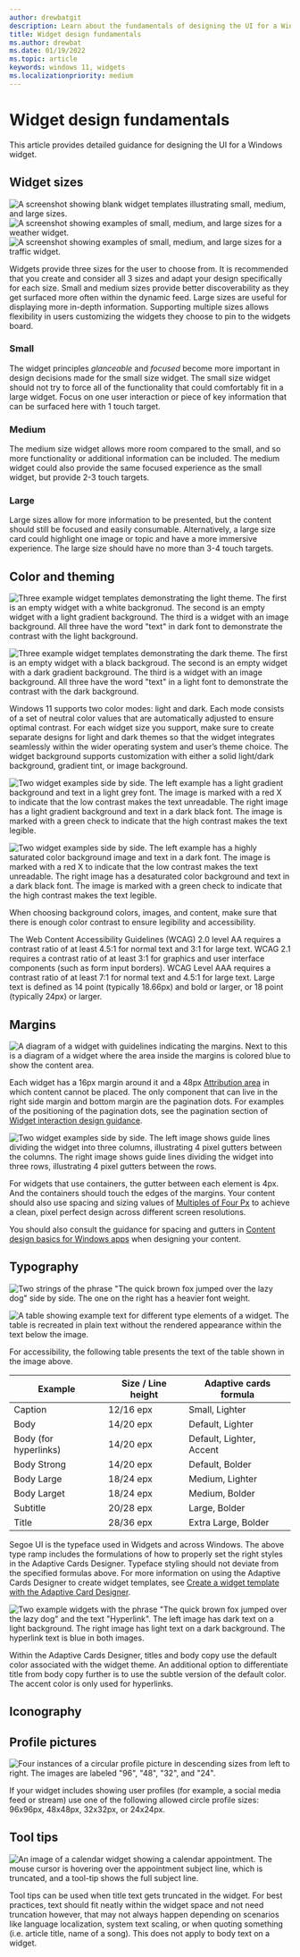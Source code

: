 ```yaml
---
author: drewbatgit
description: Learn about the fundamentals of designing the UI for a Windows widget.
title: Widget design fundamentals
ms.author: drewbat
ms.date: 01/19/2022
ms.topic: article
keywords: windows 11, widgets
ms.localizationpriority: medium
---
```


# Widget design fundamentals

This article provides detailed guidance for designing the UI for a Windows widget.


## Widget sizes

![A screenshot showing blank widget templates illustrating small, medium, and large sizes.](./images/widgets-sizes-1.png)
![A screenshot showing examples of small, medium, and large sizes for a weather widget.](./images/widgets-sizes-2.png)
![A screenshot showing examples of small, medium, and large sizes for a traffic widget.](./images/widgets-sizes-3.png)

Widgets provide three sizes for the user to choose from. It is recommended that you create and consider all 3 sizes and adapt your design specifically for each size. Small and medium sizes provide better discoverability as they get surfaced more often within the dynamic feed. Large sizes are useful for displaying more in-depth information. Supporting multiple sizes allows flexibility in users customizing the widgets they choose to pin to the widgets board.  



### Small

The widget principles *glanceable* and *focused* become more important in design decisions made for the small size widget. The small size widget should not try to force all of the functionality that could comfortably fit in a large widget. Focus on one user interaction or piece of key information that can be surfaced here with 1 touch target. 

### Medium

The medium size widget allows more room compared to the small, and so more functionality or additional information can be included. The medium widget could also provide the same focused experience as the small widget, but provide 2-3 touch targets.

### Large  

Large sizes allow for more information to be presented, but the content should still be focused and easily consumable. Alternatively, a large size card could highlight one image or topic and have a more immersive experience. The large size should have no more than 3-4 touch targets.


## Color and theming

![Three example widget templates demonstrating the light theme. The first is an empty widget with a white backgronud. The second is an empty widget with a light gradient background. The third is a widget with an image background. All three have the word "text" in dark font to demonstrate the contrast with the light background. ](./images/widgets-color-theme-1.png)

![Three example widget templates demonstrating the dark theme. The first is an empty widget with a black backgroud. The second is an empty widget with a dark gradient background. The third is a widget with an image background. All three have the word "text" in a light font to demonstrate the contrast with the dark background.](./images/widgets-color-theme-2.png)

Windows 11 supports two color modes: light and dark. Each mode consists of a set of neutral color values that are automatically adjusted to ensure optimal contrast. For each widget size you support, make sure to create separate designs for light and dark themes so that the widget integrates seamlessly within the wider operating system and user’s theme choice. The widget background supports customization with either a solid light/dark background, gradient tint, or image background. 

![Two widget examples side by side. The left example has a light gradient background and text in a light grey font. The image is marked with a red X to indicate that the low contrast makes the text unreadable. The right image has a light gradient background and text in a dark black font. The image is marked with a green check to indicate that the high contrast makes the text legible.](./images/widgets-light-theme-font-color.png)

![Two widget examples side by side. The left example has a highly saturated color background image and text in a dark font. The image is marked with a red X to indicate that the low contrast makes the text unreadable. The right image has a desaturated color background and text in a dark black font. The image is marked with a green check to indicate that the high contrast makes the text legible.](./images/widgets-background-image-font-color.png)

When choosing background colors, images, and content, make sure that there is enough color contrast to ensure legibility and accessibility.  

The Web Content Accessibility Guidelines (WCAG) 2.0 level AA requires a contrast ratio of at least 4.5:1 for normal text and 3:1 for large text. WCAG 2.1 requires a contrast ratio of at least 3:1 for graphics and user interface components (such as form input borders). WCAG Level AAA requires a contrast ratio of at least 7:1 for normal text and 4.5:1 for large text. Large text is defined as 14 point (typically 18.66px) and bold or larger, or 18 point (typically 24px) or larger. 

## Margins

![A diagram of a widget with guidelines indicating the margins. Next to this is a diagram of a widget where the area inside the margins is colored blue to show the content area.](./images/widgets-margins.png)

Each widget has a 16px margin around it and a 48px [Attribution area](widgets-states-and-ui.md#attribution-area) in which content cannot be placed. The only component that can live in the right side margin and bottom margin are the pagination dots. For examples of the positioning of the pagination dots, see the pagination section of [Widget interaction design guidance](../../design/widgets/widgets-interaction-design.md#pagination).

![Two widget examples side by side. The left image shows guide lines dividing the widget into three columns, illustrating 4 pixel gutters between the columns. The right image shows guide lines dividing the widget into three rows, illustrating 4 pixel gutters between the rows.](./images/widgets-gutters.png)

For widgets that use containers, the gutter between each element is 4px. And the containers should touch the edges of the margins. Your content should also use spacing and sizing values of [Multiples of Four Px](/windows/apps/design/layout/screen-sizes-and-breakpoints-for-responsive-design#multiples-of-four) to achieve a clean, pixel perfect design across different screen resolutions.
 
You should also consult the guidance for spacing and gutters in [Content design basics for Windows apps](/windows/apps/design/basics/content-basics ) when designing your content.

## Typography

![Two strings of the phrase "The quick brown fox jumped over the lazy dog" side by side. The one on the right has a heavier font weight.](./images/widgets-font-weights-1.png)

![A table showing example text for different type elements of a widget. The table is recreated in plain text without the rendered appearance within the text below the image.](./images/widgets-font-weights-2.png)

For accessibility, the following table presents the text of the table shown in the image above. 

| Example | Size / Line height | Adaptive cards formula |
|---------|--------------------|------------------------|
| Caption  | 12/16 epx | Small, Lighter |
| Body     | 14/20 epx | Default, Lighter |
| Body (for hyperlinks) | 14/20 epx | Default, Lighter, Accent |
| Body Strong | 14/20 epx | Default, Bolder |
| Body Large | 18/24 epx | Medium, Lighter |
| Body Larget | 18/24 epx | Medium, Bolder |
| Subtitle | 20/28 epx | Large, Bolder |
| Title | 28/36 epx | Extra Large, Bolder | 

Segoe UI is the typeface used in Widgets and across Windows. The above type ramp includes the formulations of how to properly set the right styles in the Adaptive Cards Designer. Typeface styling should not deviate from the specified formulas above. For more information on using the Adaptive Cards Designer to create widget templates, see [Create a widget template with the Adaptive Card Designer](widgets-create-a-template.md).

![Two example widgets with the phrase "The quick brown fox jumped over the lazy dog" and the text "Hyperlink". The left image has dark text on a light background. The right image has light text on a dark background. The hyperlink text is blue in both images.](./images/widgets-designer-default-font-colors.png)

Within the Adaptive Cards Designer, titles and body copy use the default color associated with the widget theme. An additional option to differentiate title from body copy further is to use the subtle version of the default color. The accent color is only used for hyperlinks.  

## Iconography

## Profile pictures

![Four instances of a circular profile picture in descending sizes from left to right. The images are labeled "96", "48", "32", and "24".](./images/widgets-profile-pictures.png)

If your widget includes showing user profiles (for example, a social media feed or stream) use one of the following allowed circle profile sizes: 96x96px, 48x48px, 32x32px, or 24x24px.

## Tool tips

![An image of a calendar widget showing a calendar appointment. The mouse cursor is hovering over the appointment subject line, which is truncated, and a tool-tip shows the full subject line.](./images/widgets-tool-tips.png)

Tool tips can be used when title text gets truncated in the widget. For best practices, text should fit neatly within the widget space and not need truncation however, that may not always happen depending on scenarios like language localization, system text scaling, or when quoting something (i.e. article title, name of a song). This does not apply to body text on a widget.


